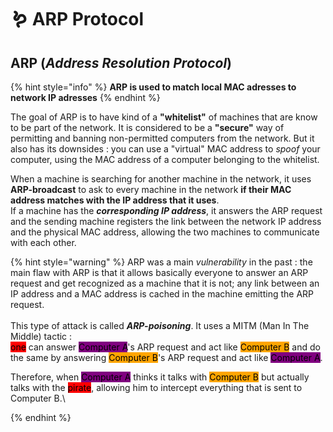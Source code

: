 # 🪱 ARP Protocol

## ARP (_Address Resolution Protocol_)

{% hint style="info" %}
**ARP is used to match local MAC adresses to network IP adresses**
{% endhint %}

The goal of ARP is to have kind of a **"whitelist"** of machines that are know to be part of the network. It is considered to be a **"secure"** way of permitting and banning non-permitted computers from the network. But it also has its downsides : you can use a "virtual" MAC address to _spoof_ your computer, using the MAC address of a computer belonging to the whitelist.

When a machine is searching for another machine in the network, it uses **ARP-broadcast** to ask to every machine in the network **if their MAC address matches with the IP address that it uses**.\
If a machine has the _**corresponding IP address**_, it answers the ARP request and the sending machine registers the link between the network IP address and the physical MAC address, allowing the two machines to communicate with each other.

{% hint style="warning" %}
ARP was a main _vulnerability_ in the past : the main flaw with ARP is that it allows basically everyone to answer an ARP request and get recognized as a machine that it is not; any link between an IP address and a MAC address is cached in the machine emitting the ARP request.\
\
This type of attack is called _**ARP-poisoning**_. It uses a MITM (Man In The Middle) tactic : \
<mark style="background-color:red;">one</mark> can answer <mark style="background-color:purple;">Computer A</mark>'s ARP request and act like <mark style="background-color:orange;">Computer B</mark> and do the same by answering <mark style="background-color:orange;">Computer B</mark>'s ARP request and act like <mark style="background-color:purple;">Computer A</mark>.

Therefore, when <mark style="background-color:purple;">Computer A</mark> thinks it talks with <mark style="background-color:orange;">Computer B</mark> but actually talks with the <mark style="background-color:red;">pirate</mark>, allowing him to intercept everything that is sent to Computer B.\

{% endhint %}
